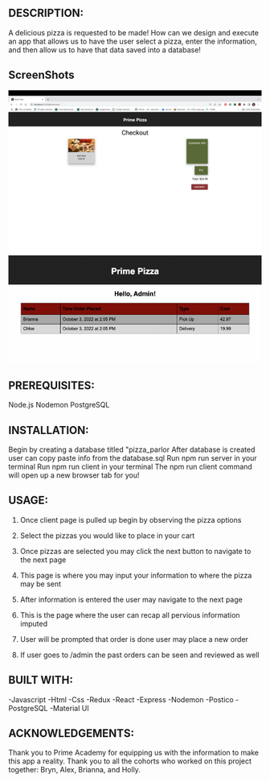 ## DESCRIPTION: 
A delicious pizza is requested to be made! How can we design and execute an app that allows us to have the user select a pizza, enter the information, and then allow us to have that data saved into a database! 

## ScreenShots
![Checkout Page](/images/Screen%20Shot%202022-10-03%20at%2012.13.11%20PM.png "checkout page")
![Admin Page](/images/admin.png "admin page")

## PREREQUISITES: 
Node.js 
Nodemon
PostgreSQL

## INSTALLATION: 
Begin by creating a database titled "pizza_parlor
After database is created user can copy paste info from the database.sql
Run npm run server in your terminal
Run npm run client in your terminal 
The npm run client command will open up a new browser tab for you! 


## USAGE: 

1. Once client page is pulled up begin by observing the pizza options

2. Select the pizzas you would like to place in your cart 

3. Once pizzas are selected you may click the next button to navigate to the next page

4. This page is where you may input your information to where the pizza may be sent

5. After information is entered the user may navigate to the next page 

6. This is the page where the user can recap all pervious information imputed 

7. User will be prompted that order is done user may place a new order 

8. If user goes to /admin the past orders can be seen and reviewed as well 
 
 ## BUILT WITH: 
-Javascript 
-Html 
-Css
-Redux
-React
-Express
-Nodemon
-Postico
-PostgreSQL
-Material UI 


## ACKNOWLEDGEMENTS:
Thank you to Prime Academy for equipping us with the information to make this app a reality. Thank you to all the cohorts who worked on this project together: Bryn, Alex, Brianna, and Holly. 
